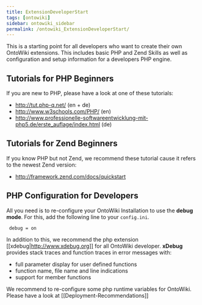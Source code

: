 ```yaml
---
title: ExtensionDeveloperStart
tags: [ontowiki]
sidebar: ontowiki_sidebar
permalink: /ontowiki_ExtensionDeveloperStart/
---
```

This is a starting point for all developers who want to create their own OntoWiki extensions. This includes basic PHP and Zend Skills as well as configuration and setup information for a developers PHP engine.

## Tutorials for PHP Beginners
If you are new to PHP, please have a look at one of these tutorials:
  * http://tut.php-q.net/ (en + de)
  * http://www.w3schools.com/PHP/ (en)
  * http://www.professionelle-softwareentwicklung-mit-php5.de/erste_auflage/index.html (de)

## Tutorials for Zend Beginners
If you know PHP but not Zend, we recommend these tutorial cause it refers to the newest Zend version:  
  * http://framework.zend.com/docs/quickstart

## PHP Configuration for Developers
All you need is to re-configure your OntoWiki Installation to use the **debug mode**. For this, add the following line to your `config.ini`.

     debug = on

In addition to this, we recommend the php extension [[xdebug|http://www.xdebug.org]] for all OntoWiki developer. **xDebug** provides stack traces and function traces in error messages with:
  * full parameter display for user defined functions
  * function name, file name and line indications
  * support for member functions

We recommend to re-configure some php runtime variables for OntoWiki. Please have a look at [[Deployment-Recommendations]]
